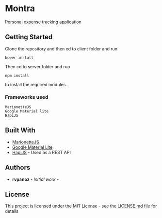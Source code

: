 # Montra

Personal expense tracking application

## Getting Started

Clone the repository and then cd to client folder and run 

```
bower install
```

Then cd to server folder and run

```
npm install
```

to install the required modules.

### Frameworks used

```
MarionetteJS
Google Material lite
HapiJS
```

## Built With

* [MarionetteJS](http://marionettejs.com/)
* [Google Material Lite](https://getmdl.io/)
* [HapiJS](http://hapijs.com/) - Used as a REST API

## Authors

* **rvpanoz** - *Initial work* -

## License

This project is licensed under the MIT License - see the [LICENSE.md](LICENSE.md) file for details
